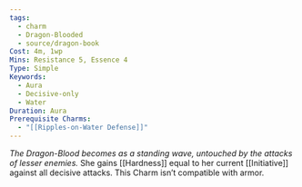 ```yaml
---
tags:
  - charm
  - Dragon-Blooded
  - source/dragon-book
Cost: 4m, 1wp
Mins: Resistance 5, Essence 4
Type: Simple
Keywords:
  - Aura
  - Decisive-only
  - Water
Duration: Aura
Prerequisite Charms:
  - "[[Ripples-on-Water Defense]]"
---
```

*The Dragon-Blood becomes as a standing wave, untouched by the attacks of lesser enemies.*
She gains [[Hardness]] equal to her current [[Initiative]] against all decisive attacks. This Charm isn’t compatible with armor.